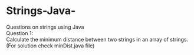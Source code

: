 # Strings-Java-
Questions on strings using Java <br>
Question 1: <br>
Calculate the minimum distance between two strings in an array of strings. (For solution check minDist.java file)
